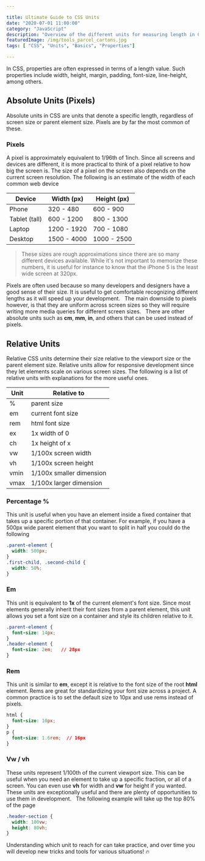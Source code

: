 ```yaml
---

title: Ultimate Guide to CSS Units
date: "2020-07-01 11:00:00"
category: "JavaScript"
description: "Overview of the different units for measuring length in CSS. Basics for styling with absolute and relative units."
featuredImage: /img/tools_parcel_cartons.jpg
tags: [ "CSS", "Units", "Basics", "Properties"]

---
```


In CSS, properties are often expressed in terms of a length value. Such properties include width, height, margin, padding, font-size, line-height, among others.

## Absolute Units (Pixels)

Absolute units in CSS are units that denote a specific length, regardless of screen size or parent element size. Pixels are by far the most common of these.

### Pixels

A pixel is approximately equivalent to 1/96th of 1inch. Since all screens and devices are different, it is more practical to think of a pixel relative to how big the screen is. The size of a pixel on the screen also depends on the current screen resolution. The following is an estimate of the width of each common web device

| Device        | Width (px)   | Height (px) |
| ------------- | ------------ | ----------- |
| Phone         | 320 - 480    | 600 - 900   |
| Tablet (tall) | 600 - 1200   | 800 - 1300  |
| Laptop        | 1200 - 1920  | 700 - 1080  |
| Desktop       | 1500 - 4000  | 1000 - 2500 |

> These sizes are rough approximations since there are so many different devices available. While it's not important to memorize these numbers, it is useful for instance to know that the iPhone 5 is the least wide screen at 320px.

Pixels are often used because so many developers and designers have a good sense of their size. It is useful to get comfortable recognizing different lengths as it will speed up your development.
&nbsp;
The main downside to pixels however, is that they are uniform across screen sizes so they will require writing more media queries for different screen sizes. 
&nbsp;
There are other absolute units such as **cm**, **mm**, **in**, and others that can be used instead of pixels.

## Relative Units
Relative CSS units determine their size relative to the viewport size or the parent element size. Relative units allow for responsive development since they let elements scale on various screen sizes. The following is a list of relative units with explanations for the more useful ones.

| Unit    | Relative to              |
| ------- | ------------------------ |
| %       | parent size              |
| em      | current font size        |
| rem     | html font size           |
| ex      | 1x width of 0            |
| ch      | 1x height of x           |
| vw      | 1/100x screen width      |
| vh      | 1/100x screen height     |
| vmin    | 1/100x smaller dimension |
| vmax    | 1/100x larger dimension  |

### Percentage %
This unit is useful when you have an element inside a fixed container that takes up a specific portion of that container. For example, if you have a 500px wide parent element that you want to split in half you could do the following
```css
.parent-element {
  width: 500px;
}
.first-child, .second-child {
  width: 50%;
}
```

### Em
This unit is equivalent to **1x** of the current element's font size. Since most elements generally inherit their font sizes from a parent element, this unit allows you set a font size on a container and style its children relative to it.

```css
.parent-element {
  font-size: 14px;
}
.header-element {
  font-size: 2em;   // 28px
}
```

### Rem
This unit is similar to **em**, except it is relative to the font size of the root **html** element. Rems are great for standardizing your font size across a project. A common practice is to set the default size to 10px and use rems instead of pixels.

```css
html {
  font-size: 10px;
}
p {
  font-size: 1.6rem;  // 16px
}
```

### Vw / vh
These units represent 1/100th of the current viewport size. This can be useful when you need an element to take up a specific fraction, or all of a screen. You can even use **vh** for width and **vw** for height if you wanted. These units are exceptionally useful and there are plenty of opportunities to use them in development.
&nbsp;
The following example will take up the top 80% of the page
```css
.header-section {
  width: 100vw;
  height: 80vh;
}
```

Understanding which unit to reach for can take practice, and over time you will develop new tricks and tools for various situations! :fire: